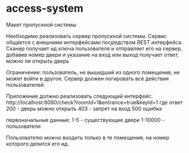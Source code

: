 # access-system
Макет пропускной системы

Необходимо реализовать сервер пропускной системы. Сервис общается с внешними интерфейсами посредством REST интерфейса.  Сканер получает ид ключа пользователя и отправляет его на сервер, добавив номер двери и указание на вход или выход получает ответ, можно ли открыть дверь 
 
Ограничение: пользователь, не вышедший из одного помещения, не может войти в другое. Сервер должен логировать все действия пользователей. 
 
Приложение должно реализовать следующий интерфейс: http://localhost:8080/check?roomId=1&entrance=true&keyId=1  где ответ 200 - дверь можно открыть 403 - запрет на вход 500 ошибка 
 
первоначальные данные: 1-5 - существующие двери 1-10000 - пользователи 
 
Пользователю можно входить только в те помещения, на номер которого делится его ид. 
